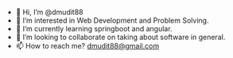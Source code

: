 - 👋 Hi, I’m @dmudit88
- 👀 I’m interested in Web Development and Problem Solving.
- 🌱 I’m currently learning springboot and angular.
- 💞️ I’m looking to collaborate on taking about software in general.
- 📫 How to reach me? dmudit88@gmail.com

<!---
dmudit88/dmudit88 is a ✨ special ✨ repository because its `README.md` (this file) appears on your GitHub profile.
You can click the Preview link to take a look at your changes.
--->
